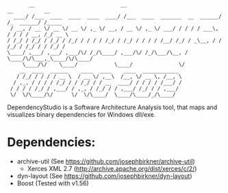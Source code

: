 ```
       __                            __                               __          __
  ____/ /___  ____  ____  ____  ____/ /___  ____  _______  __  ______/ /_  ______/ /_____
 / __, / __ \/ __ \/ __ \/ ,_ \/ __, / __ \/ ,_ \/ ___/ / / / / ___\, / / / / __, /_/ __ \
/ /_/ / /_/ / /_/ / /_/ / / / / /_/ / /_/ / / / / /__/ /_/ / _\__, / / /_/ / /_/ / / /_/ /
\____/ ,___/ ,___/ ,___/\/ /_/\____/ ,___/\/ /_/\___/\__, /  \____/\/\___,_\____/\/\____/
     \____/\/    \____/            \____/               \/
    __  ____  ______    ____  ____    ____  ____________
   / /_/ / / / / __ \  / __ \/ ,__\  /__, \/ __ \, /__, \
  / ,_, / / / / /_/ / / /_/ / / __  ____/ / / / / /___/ /
 / / / / /_/ / ,___/ / ,_, / /_/ / / ,___/ /_/ / / ,___/
 \/  \/\____/\/      \/  \/\____/  \____/\____/_/\____/
```

DependencyStudio is a Software Architecture Analysis tool, that maps and visualizes binary dependencies for Windows dll/exe.

# Dependencies:
* archive-util (See https://github.com/josephbirkner/archive-util)
  * Xerces XML 2.7 (http://archive.apache.org/dist/xerces/c/2/)
* dyn-layout (See https://github.com/josephbirkner/dyn-layout)
* Boost (Tested with v1.56)

